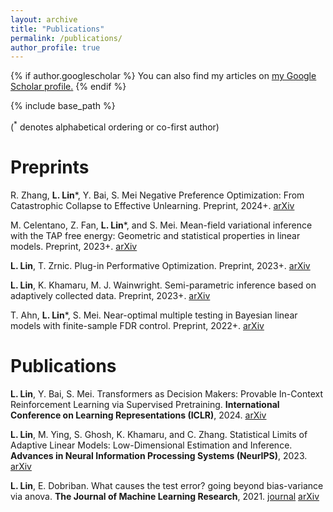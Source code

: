 ```yaml
---
layout: archive
title: "Publications"
permalink: /publications/
author_profile: true
---
```


{% if author.googlescholar %}
  You can also find my articles on <u><a href="{{author.googlescholar}}">my Google Scholar profile</a>.</u>
{% endif %}

{% include base_path %}

($^*$ denotes alphabetical ordering or co-first author)

# Preprints

R. Zhang, **L. Lin***, Y. Bai, S. Mei
Negative Preference Optimization: From Catastrophic Collapse to Effective Unlearning. Preprint, 2024+. [arXiv](https://arxiv.org/abs/2404.05868)

M. Celentano, Z. Fan, **L. Lin***, and S. Mei.
Mean-field variational inference with the TAP free energy: Geometric and statistical properties in linear models. Preprint, 2023+. [arXiv](https://arxiv.org/abs/2311.08442)

**L. Lin**, T. Zrnic. 
Plug-in Performative Optimization. Preprint, 2023+. [arXiv](https://arxiv.org/abs/2305.18728)

**L. Lin**, K. Khamaru, M. J. Wainwright.
Semi-parametric inference based on adaptively collected data. Preprint, 2023+. [arXiv](https://arxiv.org/abs/2303.02534)

T. Ahn, **L. Lin***, S. Mei.
Near-optimal multiple testing in Bayesian linear models with finite-sample FDR control. Preprint, 2022+. [arXiv](https://arxiv.org/abs/2211.02778)



# Publications

**L. Lin**, Y. Bai, S. Mei.
Transformers as Decision Makers: Provable In-Context Reinforcement Learning via Supervised Pretraining. **International Conference on Learning Representations (ICLR)**, 2024. [arXiv](https://arxiv.org/abs/2310.08566)

**L. Lin**, M. Ying, S. Ghosh, K. Khamaru, and C. Zhang.
Statistical Limits of Adaptive Linear Models: Low-Dimensional Estimation and Inference. **Advances in Neural Information Processing Systems (NeurIPS)**, 2023. [arXiv](https://arxiv.org/abs/2310.00532)


**L. Lin**, E. Dobriban.
What causes the test error? going beyond bias-variance via anova. **The Journal of Machine Learning Research**, 2021. [journal](https://www.jmlr.org/papers/v22/20-1211.html) [arXiv](https://arxiv.org/abs/2010.05170) 






